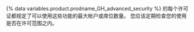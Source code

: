 {% data variables.product.prodname_GH_advanced_security %} 的每个许可证都规定了可以使用这些功能的最大帐户或席位数量。 您应该定期检查您的使用是否在许可范围之内。
